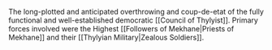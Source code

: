 The long-plotted and anticipated overthrowing and coup-de-etat of the fully functional and well-established democratic [[Council of Thylyist]]. 
Primary forces involved were the Highest [[Followers of Mekhane|Priests of Mekhane]] and their [[Thylyian Military|Zealous Soldiers]]. 